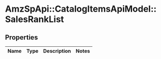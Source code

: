 # AmzSpApi::CatalogItemsApiModel::SalesRankList

## Properties
Name | Type | Description | Notes
------------ | ------------- | ------------- | -------------


